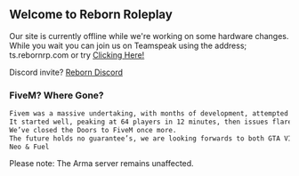 ## Welcome to Reborn Roleplay

Our site is currently offline while we're working on some hardware changes.
While you wait you can join us on Teamspeak using the address;
ts.rebornrp.com
or try [Clicking Here!](ts3server://ts.rebornrp.com)

Discord invite?
[Reborn Discord](https://discord.gg/rebornrp)


### FiveM? Where Gone?

```markdown
Fivem was a massive undertaking, with months of development, attempted over multiple years, we finally released our first iteration of Fivem in November.
It started well, peaking at 64 players in 12 minutes, then issues flared up and then over the weeks more and more bugs reared their ugly faces as a previous developer turned tail and fled. We closed down, rebuilt, changed the economy, tested, and started back up in February… once again off to an amazing start, week on week growing our player base, but then there were Hackers (Modders), Poor RP from established groups (IGB included), and it was basically an ArmA server in a FiveM world. Some bad decisions were made, and CFX was broken week after week preventing our peak times being populated and that was the final nail in the coffin.
We’ve closed the Doors to FiveM once more.
The future holds no guarantee’s, we are looking forwards to both GTA VI and ArmA IV, and who knows what else is out there. 
Neo & Fuel
```

Please note: The Arma server remains unaffected.
